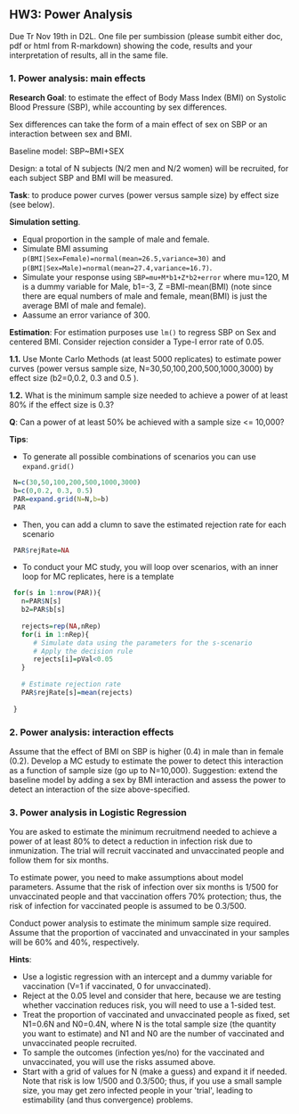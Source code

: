 
## HW3: Power Analysis

Due Tr Nov 19th in D2L. One file per sumbission (please sumbit either doc, pdf or html from R-markdown) showing the code, results and your interpretation of results, all in the same file.

### 1. Power analysis: main effects

**Research Goal**:  to estimate the effect of Body Mass Index (BMI) on Systolic Blood Pressure (SBP), while accounting by sex differences.

Sex differences can take the form of a main effect of sex on SBP or an interaction between sex and BMI.


Baseline model:  SBP~BMI+SEX

Design: a total of N subjects (N/2 men and N/2 women) will be recruited, for each subject SBP and BMI will be measured.


**Task**: to produce power curves (power versus sample size) by effect size (see below).

**Simulation setting**.
  * Equal proportion in the sample of male and female.
  * Simulate BMI assuming `p(BMI|Sex=Female)=normal(mean=26.5,variance=30)` and `p(BMI|Sex=Male)=normal(mean=27.4,variance=16.7)`. 
  * Simulate your response using `SBP=mu+M*b1+Z*b2+error` where mu=120, M is a dummy variable for Male,  b1=-3, Z =BMI-mean(BMI) (note since there are equal numbers of male and female, mean(BMI) is just the average BMI of male and female).
  * Aassume an error variance of 300.
	
**Estimation**: For estimation purposes use `lm()` to regress SBP on Sex and centered BMI. Consider rejection consider a Type-I error rate of 0.05.

**1.1.** Use Monte Carlo Methods (at least 5000 replicates) to estimate power curves (power versus sample size, N=30,50,100,200,500,1000,3000) by effect size (b2=0,0.2, 0.3 and 0.5 ).
 
**1.2.** What is the minimum sample size needed to achieve a power of at least 80% if the effect size is 0.3?

**Q**: Can a power of at least 50% be achieved with a sample size <= 10,000?


**Tips**:

  - To generate all possible combinations of scenarios you can use `expand.grid()`

```r
 N=c(30,50,100,200,500,1000,3000)
 b=c(0,0.2, 0.3, 0.5)
 PAR=expand.grid(N=N,b=b)
 PAR
```

 - Then, you can add a clumn to save the estimated rejection rate for each scenario

```r
 PAR$rejRate=NA
```

 - To conduct your MC study, you will loop over scenarios, with an inner loop for MC replicates, here is a template

```r
 for(s in 1:nrow(PAR)){
   n=PAR$N[s]
   b2=PAR$b[s]
   
   rejects=rep(NA,nRep)
   for(i in 1:nRep){
      # Simulate data using the parameters for the s-scenario
      # Apply the decision rule
      rejects[i]=pVal<0.05
   }
   
   # Estimate rejection rate
   PAR$rejRate[s]=mean(rejects)
 
 }

```

### 2. Power analysis: interaction effects

Assume that the effect of BMI on SBP is higher (0.4) in male than in female (0.2). Develop a MC estudy to estimate the power
to detect this interaction as a function of sample size (go up to N=10,000). Suggestion: extend the baseline model by adding a sex by BMI interaction and assess the power to detect an interaction of the size above-specified.



### 3. Power analysis in Logistic Regression

You are asked to estimate the minimum recruitmend needed to achieve a power of at least 80% to detect a reduction in infection risk due to inmunization.  The trial will recruit vaccinated and unvaccinated people and follow them for six months.

To estimate power, you need to make assumptions about model parameters. Assume that the risk of infection over six months is 1/500 for unvaccinated people and that vaccination offers 70% protection; thus, the risk of infection for vaccinated people is assumed to be 0.3/500.

Conduct power analysis to estimate the minimum sample size required. Assume that the proportion of vaccinated and unvaccinated in your samples will be 60% and 40%, respectively.


**Hints**: 
 
  - Use a logistic regression with an intercept and a dummy variable for vaccination (V=1 if vaccinated, 0 for unvaccinated).
  - Reject at the 0.05 level and consider that here, because we are testing whether vaccination reduces risk, you will need to use a 1-sided test.
  - Treat the proportion of vaccinated and unvaccinated people as fixed, set N1=0.6N and N0=0.4N, where N is the total sample size (the quantity you want to estimate) and N1 and N0 are the number of vaccinated and unvaccinated people recruited.
  - To sample the outcomes (infection yes/no) for the vaccinated and unvaccinated, you will use the risks assumed above.
  - Start with a grid of values for N (make a guess) and expand it if needed. Note that risk is low 1/500 and 0.3/500; thus, if you use a small sample size, you may get zero infected people in your 'trial', leading to estimability (and thus convergence) problems.  

